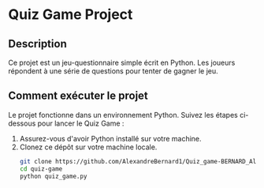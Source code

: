 # Quiz Game Project

## Description
Ce projet est un jeu-questionnaire simple écrit en Python. Les joueurs répondent à une série de questions pour tenter de gagner le jeu.

## Comment exécuter le projet
Le projet fonctionne dans un environnement Python. Suivez les étapes ci-dessous pour lancer le Quiz Game :

1. Assurez-vous d'avoir Python installé sur votre machine.
2. Clonez ce dépôt sur votre machine locale.
   ```bash
   git clone https://github.com/AlexandreBernard1/Quiz_game-BERNARD_Alexandre-CDOF1.git
   cd quiz-game
   python quiz_game.py
